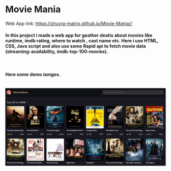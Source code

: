 # Movie Mania

Web App link:
<a href="https://shuvra-matrix.github.io/Movie-Mania/">https://shuvra-matrix.github.io/Movie-Mania//</a>

<h4> In this project i made a web app for geather deatis about movies like runtime, imdb rating, where to watch , cast name etc. Here i use HTML, CSS, Java script and also use some Rapid api to fetch movie data (streaming-availability, imdb-top-100-movies).</h4>
<br>
<h4>Here some demo iamges.
</h4>
<br>
<img style="width: 100% ; height:80% ; " src="https://github.com/shuvra-matrix/Movie-Mania/blob/master/static/showImage/Screenshot%202023-05-23%20050112.png?raw=true" >
<br>
